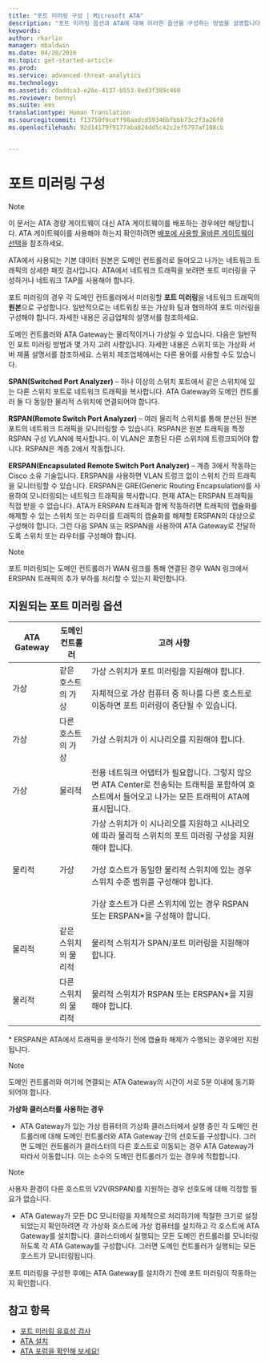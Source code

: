 ```yaml
---
title: "포트 미러링 구성 | Microsoft ATA"
description: "포트 미러링 옵션과 ATA에 대해 이러한 옵션을 구성하는 방법을 설명합니다."
keywords: 
author: rkarlin
manager: mbaldwin
ms.date: 04/28/2016
ms.topic: get-started-article
ms.prod: 
ms.service: advanced-threat-analytics
ms.technology: 
ms.assetid: cdaddca3-e26e-4137-b553-8ed3f389c460
ms.reviewer: bennyl
ms.suite: ems
translationtype: Human Translation
ms.sourcegitcommit: f13750f9cdff98aadcd59346bfbbb73c2f3a26f0
ms.openlocfilehash: 92d14179f9177aba824dd5c42c2ef5797af108cb


---
```


# 포트 미러링 구성
> [!NOTE] 
> 이 문서는 ATA 경량 게이트웨이 대신 ATA 게이트웨이를 배포하는 경우에만 해당합니다. ATA 게이트웨이를 사용해야 하는지 확인하려면 [배포에 사용할 올바른 게이트웨이 선택](/advanced-threat-analytics/plan-design/ata-capacity-planning#choosing-the-right-gateway-type-for-your-deployment)을 참조하세요.
 
ATA에서 사용되는 기본 데이터 원본은 도메인 컨트롤러로 들어오고 나가는 네트워크 트래픽의 상세한 패킷 검사입니다. ATA에서 네트워크 트래픽을 보려면 포트 미러링을 구성하거나 네트워크 TAP를 사용해야 합니다.

포트 미러링의 경우 각 도메인 컨트롤러에서 미러링할 **포트 미러링**을 네트워크 트래픽의 **원본**으로 구성합니다. 일반적으로는 네트워킹 또는 가상화 팀과 협의하여 포트 미러링을 구성해야 합니다.
자세한 내용은 공급업체의 설명서를 참조하세요.

도메인 컨트롤러와 ATA Gateway는 물리적이거나 가상일 수 있습니다. 다음은 일반적인 포트 미러링 방법과 몇 가지 고려 사항입니다. 자세한 내용은 스위치 또는 가상화 서버 제품 설명서를 참조하세요. 스위치 제조업체에서는 다른 용어를 사용할 수도 있습니다.

**SPAN(Switched Port Analyzer)** – 하나 이상의 스위치 포트에서 같은 스위치에 있는 다른 스위치 포트로 네트워크 트래픽을 복사합니다. ATA Gateway와 도메인 컨트롤러 둘 다 동일한 물리적 스위치에 연결되어야 합니다.

**RSPAN(Remote Switch Port Analyzer)**  – 여러 물리적 스위치를 통해 분산된 원본 포트의 네트워크 트래픽을 모니터링할 수 있습니다. RSPAN은 원본 트래픽을 특정 RSPAN 구성 VLAN에 복사합니다. 이 VLAN은 포함된 다른 스위치에 트렁크되어야 합니다. RSPAN은 계층 2에서 작동합니다.

**ERSPAN(Encapsulated Remote Switch Port Analyzer)** – 계층 3에서 작동하는 Cisco 소유 기술입니다. ERSPAN을 사용하면 VLAN 트렁크 없이 스위치 간의 트래픽을 모니터링할 수 있습니다. ERSPAN은 GRE(Generic Routing Encapsulation)를 사용하여 모니터링되는 네트워크 트래픽을 복사합니다. 현재 ATA는 ERSPAN 트래픽을 직접 받을 수 없습니다. ATA가 ERSPAN 트래픽과 함께 작동하려면 트래픽의 캡슐화를 해제할 수 있는 스위치 또는 라우터를 트래픽의 캡슐화를 해제할 ERSPAN의 대상으로 구성해야 합니다. 그런 다음 SPAN 또는 RSPAN을 사용하여 ATA Gateway로 전달하도록 스위치 또는 라우터를 구성해야 합니다.

> [!NOTE]
> 포트 미러링되는 도메인 컨트롤러가 WAN 링크를 통해 연결된 경우 WAN 링크에서 ERSPAN 트래픽의 추가 부하를 처리할 수 있는지 확인합니다.

## 지원되는 포트 미러링 옵션

|ATA Gateway|도메인 컨트롤러|고려 사항|
|---------------|---------------------|------------------|
|가상|같은 호스트의 가상|가상 스위치가 포트 미러링을 지원해야 합니다.<br /><br />자체적으로 가상 컴퓨터 중 하나를 다른 호스트로 이동하면 포트 미러링이 중단될 수 있습니다.|
|가상|다른 호스트의 가상|가상 스위치가 이 시나리오를 지원해야 합니다.|
|가상|물리적|전용 네트워크 어댑터가 필요합니다. 그렇지 않으면 ATA Center로 전송되는 트래픽을 포함하여 호스트에서 들어오고 나가는 모든 트래픽이 ATA에 표시됩니다.|
|물리적|가상|가상 스위치가 이 시나리오를 지원하고 시나리오에 따라 물리적 스위치의 포트 미러링 구성을 지원해야 합니다.<br /><br />가상 호스트가 동일한 물리적 스위치에 있는 경우 스위치 수준 범위를 구성해야 합니다.<br /><br />가상 호스트가 다른 스위치에 있는 경우 RSPAN 또는 ERSPAN&#42;을 구성해야 합니다.|
|물리적|같은 스위치의 물리적|물리적 스위치가 SPAN/포트 미러링을 지원해야 합니다.|
|물리적|다른 스위치의 물리적|물리적 스위치가 RSPAN 또는 ERSPAN&#42;을 지원해야 합니다.|
&#42; ERSPAN은 ATA에서 트래픽을 분석하기 전에 캡슐화 해제가 수행되는 경우에만 지원됩니다.

> [!NOTE]
> 도메인 컨트롤러와 여기에 연결되는 ATA Gateway의 시간이 서로 5분 이내에 동기화되어야 합니다.

**가상화 클러스터를 사용하는 경우**

-   ATA Gateway가 있는 가상 컴퓨터의 가상화 클러스터에서 실행 중인 각 도메인 컨트롤러에 대해 도메인 컨트롤러와 ATA Gateway 간의 선호도를 구성합니다. 그러면 도메인 컨트롤러가 클러스터의 다른 호스트로 이동되는 경우 ATA Gateway가 따라서 이동합니다. 이는 소수의 도메인 컨트롤러가 있는 경우에 적합합니다.
> [!NOTE]
> 사용자 환경이 다른 호스트의 V2V(RSPAN)를 지원하는 경우 선호도에 대해 걱정할 필요가 없습니다.
> 
-   ATA Gateway가 모든 DC 모니터링을 자체적으로 처리하기에 적절한 크기로 설정되었는지 확인하려면 각 가상화 호스트에 가상 컴퓨터를 설치하고 각 호스트에 ATA Gateway를 설치합니다. 클러스터에서 실행되는 모든 도메인 컨트롤러를 모니터링하도록 각 ATA Gateway를 구성합니다. 그러면 도메인 컨트롤러가 실행되는 모든 호스트가 모니터링됩니다.

포트 미러링을 구성한 후에는 ATA Gateway를 설치하기 전에 포트 미러링이 작동하는지 확인합니다.

## 참고 항목
- [포트 미러링 유효성 검사](validate-port-mirroring.md)
- [ATA 설치](install-ata.md)
- [ATA 포럼을 확인해 보세요!](https://social.technet.microsoft.com/Forums/security/home?forum=mata)



<!--HONumber=Jul16_HO4-->


